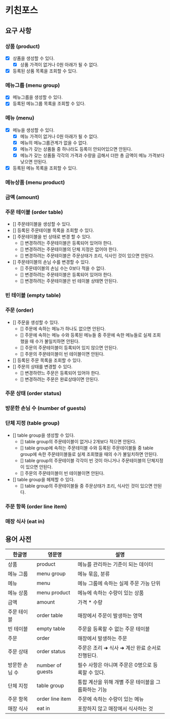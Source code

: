 # 키친포스

## 요구 사항
### 상품 (product)
- [x] 상품을 생성할 수 있다.
    - [x] 상품 가격이 없거나 0원 아래가 될 수 없다.
- [x] 등록된 상품 목록을 조회할 수 있다.

### 메뉴그룹 (menu group)
- [x] 메뉴그룹을 생성할 수 있다.
- [x] 등록된 메뉴그룹 목록을 조회할 수 있다.

### 메뉴 (menu)
- [x] 메뉴을 생성할 수 있다.
    - [x] 메뉴 가격이 없거나 0원 아래가 될 수 없다.
    - [x] 메뉴의 메뉴그룹관계가 없을 수 없다.
    - [x] 메뉴가 갖는 상품들 중 하나라도 등록이 안되어있으면 안된다.
    - [x] 메뉴가 갖는 상품들 각각의 가격과 수량을 곱해서 더한 총 금액이 메뉴 가격보다 낮으면 안된다.
- [x] 등록된 메뉴 목록을 조회할 수 있다.

### 메뉴상품 (menu product)

### 금액 (amount)

### 주문 테이블 (order table)
- [] 주문테이블을 생성할 수 있다.
- [] 등록된 주문테이블 목록을 조회할 수 있다.
- [] 주문테이블을 빈 상태로 변경 할 수 있다.
    - [] 변경하려는 주문테이블은 등록되어 있어야 한다.
    - [] 변경하려는 주문테이블의 단체 지정은 없어야 한다.
    - [] 변경하려는 주문테이블은 주문상태가 조리, 식사인 것이 있으면 안된다.
- [] 주문테이블의 손님 수를 변경할 수 있다.
    - [] 주문테이블의 손님 수는 0보다 적을 수 없다.
    - [] 변경하려는 주문테이블은 등록되어 있어야 한다.
    - [] 변경하려는 주문테이블은 빈 테이블 상태면 안된다.

### 빈 테이블 (empty table)

### 주문 (order)
- [] 주문을 생성할 수 있다.
    - [] 주문에 속하는 메뉴가 하나도 없으면 안된다.
    - [] 주문에 속하는 메뉴 수와 등록된 메뉴들 중 주문에 속한 메뉴들로 실제 조회했을 때 수가 불일치하면 안된다.
    - [] 주문의 주문테이블이 등록되어 있지 않으면 안된다.
    - [] 주문의 주문테이블이 빈 테이블이면 안된다.
- [] 등록된 주문 목록을 조회할 수 있다.
- [] 주문의 상태를 변경할 수 있다.
    - [] 변경하련느 주문은 등록되어 있어야 한다.
    - [] 변경하려는 주문은 완료상태이면 안된다.

### 주문 상태 (order status)

### 방문한 손님 수 (number of guests)

### 단체 지정 (table group)
- [] table group을 생성할 수 있다.
    - [] table group의 주문테이블이 없거나 2개보다 적으면 안된다.
    - [] table group에 속하는 주문테이블 수와 등록된 주문테이블들 중 table group에 속한 주문테이블들로 실제 조회했을 때의 수가 불일치하면 안된다.
    - [] table group의 주문테이블 각각이 빈 것이 아니거나 주문테이블의 단체지정이 있으면 안된다.
    - [] 주문의 주문테이블이 빈 테이블이면 안된다.
- [] table group을 헤제할 수 있다.
    - [] table group의 주문테이블들 중 주문상태가 조리, 식사인 것이 있으면 안된다.

### 주문 항목 (order line item)

### 매장 식사 (eat in)




## 용어 사전

| 한글명 | 영문명 | 설명 |
| --- | --- | --- |
| 상품 | product | 메뉴를 관리하는 기준이 되는 데이터 |
| 메뉴 그룹 | menu group | 메뉴 묶음, 분류 |
| 메뉴 | menu | 메뉴 그룹에 속하는 실제 주문 가능 단위 |
| 메뉴 상품 | menu product | 메뉴에 속하는 수량이 있는 상품 |
| 금액 | amount | 가격 * 수량 |
| 주문 테이블 | order table | 매장에서 주문이 발생하는 영역 |
| 빈 테이블 | empty table | 주문을 등록할 수 없는 주문 테이블 |
| 주문 | order | 매장에서 발생하는 주문 |
| 주문 상태 | order status | 주문은 조리 ➜ 식사 ➜ 계산 완료 순서로 진행된다. |
| 방문한 손님 수 | number of guests | 필수 사항은 아니며 주문은 0명으로 등록할 수 있다. |
| 단체 지정 | table group | 통합 계산을 위해 개별 주문 테이블을 그룹화하는 기능 |
| 주문 항목 | order line item | 주문에 속하는 수량이 있는 메뉴 |
| 매장 식사 | eat in | 포장하지 않고 매장에서 식사하는 것 |
